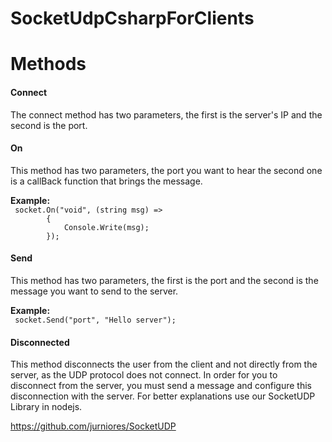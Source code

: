 # SocketUdpCsharpForClients

<h1>Methods</h1>
<h4>Connect</h4>
<p>
The connect method has two parameters, the first is the server's IP and the second is the port.</p>

<h4>On</h4>
<p>
This method has two parameters, the port you want to hear the second one is a callBack function that brings the message.</p>
<strong>Example:</strong>
<code>
 socket.On("void", (string msg) =>
        {
            Console.Write(msg);
        });
</code>

<h4>Send</h4>
<p>
This method has two parameters, the first is the port and the second is the message you want to send to the server.</p>
<strong>Example:</strong>
<code>
 socket.Send("port", "Hello server");
</code>

<h4>Disconnected</h4>
<p>This method disconnects the user from the client and not directly from the server, as the UDP protocol does not connect. In order for you to disconnect from the server, you must send a message and configure this disconnection with the server. 
For better explanations use our SocketUDP Library in nodejs.</p>

<a href="https://github.com/jurniores/SocketUDP">https://github.com/jurniores/SocketUDP</a>
